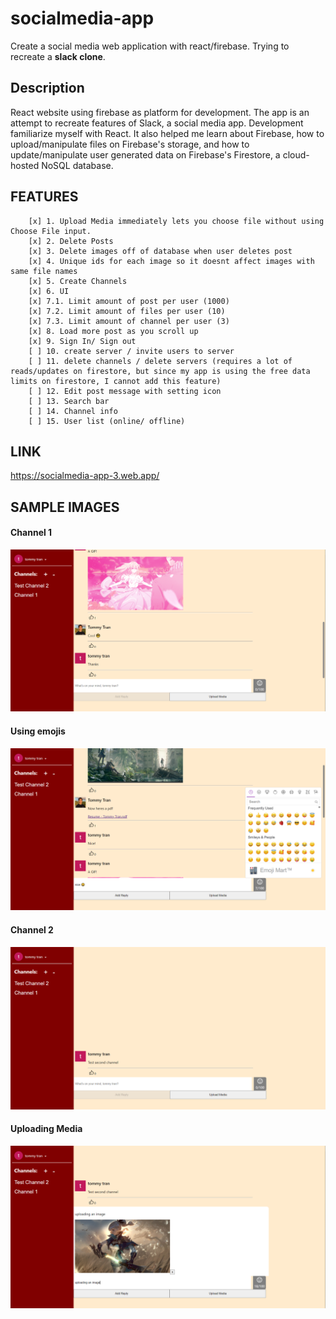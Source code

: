 # socialmedia-app

 Create a social media web application with react/firebase. Trying to recreate a <b>slack clone</b>.
 
## Description 
 
React website using firebase as platform for development. The app is an attempt to recreate features of Slack, a social media app. Development familiarize myself with React. It also helped me learn about Firebase, how to upload/manipulate files on Firebase's storage, and how to update/manipulate user generated data on Firebase's Firestore, a cloud-hosted NoSQL database.

## FEATURES
        [x] 1. Upload Media immediately lets you choose file without using Choose File input.
        [x] 2. Delete Posts
        [x] 3. Delete images off of database when user deletes post
        [x] 4. Unique ids for each image so it doesnt affect images with same file names
        [x] 5. Create Channels
        [x] 6. UI
        [x] 7.1. Limit amount of post per user (1000) 
        [x] 7.2. Limit amount of files per user (10)
        [x] 7.3. Limit amount of channel per user (3)
        [x] 8. Load more post as you scroll up
        [x] 9. Sign In/ Sign out
        [ ] 10. create server / invite users to server
        [ ] 11. delete channels / delete servers (requires a lot of reads/updates on firestore, but since my app is using the free data limits on firestore, I cannot add this feature)
        [ ] 12. Edit post message with setting icon
        [ ] 13. Search bar
        [ ] 14. Channel info
        [ ] 15. User list (online/ offline)

## LINK

https://socialmedia-app-3.web.app/

## SAMPLE IMAGES

#### Channel 1

![Channel 1 Image](./sample_photos/sample_1.PNG)

#### Using emojis

![Using emojis Image](./sample_photos/sample_2.PNG)

#### Channel 2

![Channel 2 Image](./sample_photos/sample_3.PNG)

#### Uploading Media 

![Uploading Media Image](./sample_photos/sample_4.PNG)
